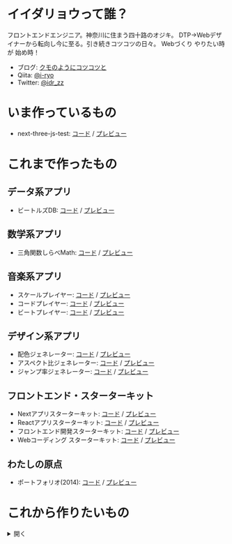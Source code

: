 # イイダリョウって誰？

フロントエンドエンジニア。神奈川に住まう四十路のオジキ。 DTP→Webデザイナーから転向し今に至る。引き続きコツコツの日々。
Webづくり やりたい時が 始め時！

* ブログ: [クモのようにコツコツと](https://www.i-ryo.com)
* Qiita: [@i-ryo](https://qiita.com/i-ryo)
* Twitter: [@idr_zz](https://twitter.com/idr_zz) 

# いま作っているもの

* next-three-js-test: [コード](https://github.com/ryo-i/next-three-js-test) / [プレビュー](https://next-three-js-test.vercel.app/)

# これまで作ったもの

## データ系アプリ

* ビートルズDB: [コード](https://github.com/ryo-i/beatles-db) / [プレビュー](https://beatles-db.vercel.app/)

## 数学系アプリ

* 三角関数しらべMath: [コード](https://github.com/ryo-i/sankaku-kansu-shirabe-math) / [プレビュー](https://sankaku-kansu-shirabe-math.vercel.app/)

## 音楽系アプリ
* スケールプレイヤー: [コード](https://github.com/ryo-i/scale-player) / [プレビュー](https://scale-player.vercel.app/)
* コードプレイヤー: [コード](https://github.com/ryo-i/chord-player) / [プレビュー](https://chord-player.vercel.app)
* ビートプレイヤー: [コード](https://github.com/ryo-i/beat-player) / [プレビュー](https://beat-player.vercel.app/)

## デザイン系アプリ
* 配色ジェネレーター: [コード](https://github.com/ryo-i/color-scheme-generator) / [プレビュー](https://color-scheme-generator.vercel.app)
* アスペクト比ジェネレーター: [コード](https://github.com/ryo-i/aspect-ratio-generator) / [プレビュー](https://aspect-ratio-generator.vercel.app)
* ジャンプ率ジェネレーター: [コード](https://github.com/ryo-i/jump-rate-generator-2) / [プレビュー](https://jump-rate-generator-2.vercel.app/)

## フロントエンド・スターターキット
* Nextアプリスターターキット: [コード](https://github.com/ryo-i/next-app-started) / [プレビュー](https://next-app-started.vercel.app/)
* Reactアプリスターターキット: [コード](https://github.com/ryo-i/react-app-started) / [プレビュー](https://ryo-i.github.io/react-app-started/)
* フロントエンド開発スターターキット: [コード](https://github.com/ryo-i/front-end-getting-sterted) / [プレビュー](https://ryo-i.github.io/front-end-getting-sterted/dest/)
* Webコーディング スターターキット: [コード](https://github.com/ryo-i/web-coding-getting-sterted) / [プレビュー](https://ryo-i.github.io/web-coding-getting-sterted/)

## わたしの原点
* ポートフォリオ(2014): [コード](https://github.com/ryo-i/i-ryo_portfolio-2014) / [プレビュー](https://ryo-i.github.io/i-ryo_portfolio-2014/)

# これから作りたいもの

<details>
  <summary>開く</summary>

* イージングジェネレーター（GSAP）
* 3Dジオメトリジェネレーター（Three.js）
* 大戦国DB：戦国時代の合戦を年月日、地方、国別に登録し、一覧、検索できるDB
* 戦国無双 or 信長の野望の何かしらのゲーム記録を残せるアプリ
* モダニズム時代のジャンルを横断した作品や作家がわかるアプリ
* 記事は重要だ〜ウォール街は観る構文生成アプリ - Yuasser -
* 魚編検索アプリ（右側の作りでも検索できる）
* Nextスターターキットでfirebaseをインポートし、firebase関数がVercel環境で動くか試したい
* Nextスターターキットでfirebaseとlocalstrageの連携したい
* NextスターターキットでFirebaseのCRUD
* graphQLのDBに接続するアプリ
* 自動で韻を踏むジェネレーターみたいの（読み仮名から母音変換検索みたいな）
* ガンダム宇宙世紀0079-0093データベースみたいな（切り口検討）
* ポリリズム合成ジェネレーター
* 正多角形ジェネレーター
* ブラウザ版シュウォッチ（デジタル時計風の数字）
* 3Dループアニメジェネレーター
* 2Dループアニメジェネレーター
* テキスタイルジェネレーター
* 幕末の主要人物が何年に何歳だったかを一覧で見れて、年齢順、名前順、出身藩順などでソートできる
* 戦国時代の主要人物が何年に何歳だったかを一覧で見れて、年齢順、名前順、大名家順などでソートできる
* 落語の噺家の年齢、芸歴、地位、所属団体、亭号、古典/新作、持ちネタなどでソートできる
* 糸かけ曼荼羅みたいなコンテンツ（数学アート）
* テキストトゥスピーチ（Web Speech API）で読み上げる百人一首ゲーム
* 迷惑バナーぽいモグラ叩きゲーム
* アプリを「○○君」シリーズの名前で統一しようか？
* 無調音楽をランダムに生成してループするアプリ（リズムもランダム）
* 漢字の書き方と画数がわかる漢字検索&アニメーションツール
* 徳川幕府将軍名サイコロゲームみたいな、学習&ゲームコンテンツ
* 英語の勉強、数学の勉強などに使えるアプリ
* 動画によくある時系列で動く棒グラフをrangeタグでユーザーが制御できるグラフにする
* ユーザーの操作で画面（色や模様）と音が動的に変わる作品（どちらがメインではなく五分五分な配分のコンテンツ）
* 画面をタッチすると波紋が広がる楽器（上下は音程、左右は音量、押す長さが音の長さ、スワイプ&ドラッグはポルタメント、波紋はディレイと連動）
* 戦国時代の擬似体験ができるゲーム（または時系列で動的に変わる戦国大名勢力図）
* フラクタルの形状が変わるジェネレーター
* 弟と一緒にスプシ上に作ったライフログ&スケジューラーアプリをWeb化
* 膨大な内容だが把握したいデータをビジュアライズ化する（例ビートルズなど）
* アルバムの名盤ジャケのタイトル部分や画像を差し替えてオリジナルのジャケが作れるジェネレーター
* クリックやタッチで波紋状に波打つ万華鏡的なモーションの作品
* 画像または図形と回転数を選ぶと家紋が作れるジェネレーター
* 文字と音を変換して組み合わせたコンテンツ
* 色と音を変換して組み合わせたコンテンツ 
* シンセジェネレーター（Tone.js）
* お絵かきボード（中断）: [コード](https://github.com/ryo-i/oekaki-bord) / [プレビュー](https://oekaki-bord.vercel.app)

</details>
